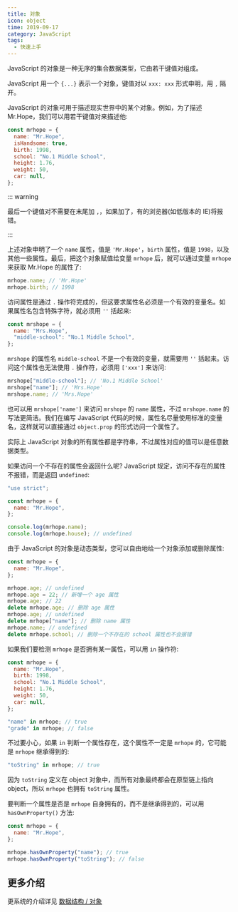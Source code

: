 ```yaml
---
title: 对象
icon: object
time: 2019-09-17
category: JavaScript
tags:
  - 快速上手
---
```


JavaScript 的对象是一种无序的集合数据类型，它由若干键值对组成。

JavaScript 用一个 `{...}` 表示一个对象，键值对以 `xxx: xxx` 形式申明，用 `,` 隔开。

<!-- more -->

JavaScript 的对象可用于描述现实世界中的某个对象。例如，为了描述 Mr.Hope，我们可以用若干键值对来描述他:

```js
const mrhope = {
  name: "Mr.Hope",
  isHandsome: true,
  birth: 1998,
  school: "No.1 Middle School",
  height: 1.76,
  weight: 50,
  car: null,
};
```

::: warning

最后一个键值对不需要在末尾加 `,`，如果加了，有的浏览器(如低版本的 IE)将报错。

:::

上述对象申明了一个 `name` 属性，值是 `'Mr.Hope'`，`birth` 属性，值是 `1998`，以及其他一些属性。最后，把这个对象赋值给变量 `mrhope` 后，就可以通过变量 `mrhope` 来获取 Mr.Hope 的属性了:

```js
mrhope.name; // 'Mr.Hope'
mrhope.birth; // 1998
```

访问属性是通过 `.` 操作符完成的，但这要求属性名必须是一个有效的变量名。如果属性名包含特殊字符，就必须用 `''` 括起来:

```js
const mrshope = {
  name: "Mrs.Hope",
  "middle-school": "No.1 Middle School",
};
```

`mrshope` 的属性名 `middle-school` 不是一个有效的变量，就需要用 `''` 括起来。访问这个属性也无法使用 `.` 操作符，必须用 `['xxx']` 来访问:

```js
mrshope["middle-school"]; // 'No.1 Middle School'
mrshope["name"]; // 'Mrs.Hope'
mrshope.name; // 'Mrs.Hope'
```

也可以用 `mrshope['name']` 来访问 `mrshope` 的 `name` 属性，不过 `mrshope.name` 的写法更简洁。我们在编写 JavaScript 代码的时候，属性名尽量使用标准的变量名，这样就可以直接通过 `object.prop` 的形式访问一个属性了。

实际上 JavaScript 对象的所有属性都是字符串，不过属性对应的值可以是任意数据类型。

如果访问一个不存在的属性会返回什么呢? JavaScript 规定，访问不存在的属性不报错，而是返回 `undefined`:

```js
"use strict";

const mrhope = {
  name: "Mr.Hope",
};

console.log(mrhope.name);
console.log(mrhope.house); // undefined
```

由于 JavaScript 的对象是动态类型，您可以自由地给一个对象添加或删除属性:

```js
const mrhope = {
  name: "Mr.Hope",
};

mrhope.age; // undefined
mrhope.age = 22; // 新增一个 age 属性
mrhope.age; // 22
delete mrhope.age; // 删除 age 属性
mrhope.age; // undefined
delete mrhope["name"]; // 删除 name 属性
mrhope.name; // undefined
delete mrhope.school; // 删除一个不存在的 school 属性也不会报错
```

如果我们要检测 `mrhope` 是否拥有某一属性，可以用 `in` 操作符:

```js
const mrhope = {
  name: "Mr.Hope",
  birth: 1998,
  school: "No.1 Middle School",
  height: 1.76,
  weight: 50,
  car: null,
};

"name" in mrhope; // true
"grade" in mrhope; // false
```

不过要小心，如果 `in` 判断一个属性存在，这个属性不一定是 `mrhope` 的，它可能是 `mrhope` 继承得到的:

```js
"toString" in mrhope; // true
```

因为 `toString` 定义在 object 对象中，而所有对象最终都会在原型链上指向 object，所以 `mrhope` 也拥有 `toString` 属性。

要判断一个属性是否是 `mrhope` 自身拥有的，而不是继承得到的，可以用 `hasOwnProperty()` 方法:

```js
const mrhope = {
  name: "Mr.Hope",
};

mrhope.hasOwnProperty("name"); // true
mrhope.hasOwnProperty("toString"); // false
```

## 更多介绍

更系统的介绍详见 [数据结构 / 对象](../types/object.md)
